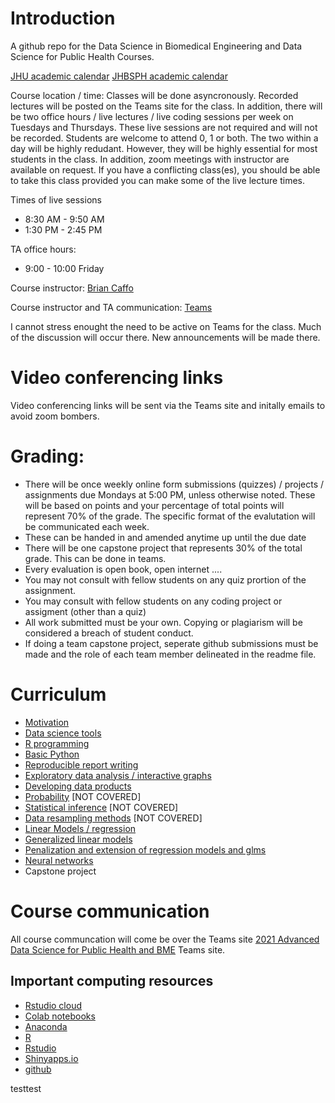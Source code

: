 # Introduction

A github repo for the Data Science in Biomedical Engineering and Data Science for Public Health Courses.

[JHU academic calendar](https://studentaffairs.jhu.edu/registrar/academic-calendar/)
[JHBSPH academic calendar](https://www.jhsph.edu/academics/calendar/2019-2020.html/)

Course location / time: Classes will be done asyncronously. Recorded lectures will be posted on the Teams site for the class. In addition, there will be two office hours / live lectures / live coding sessions per week on  Tuesdays and Thursdays. These live sessions are not required and will not be recorded. Students are welcome to attend 0, 1 or both. The two within a day will be highly redudant. However, they will be highly essential for most students in the class. In addition, zoom meetings with instructor are available on request. If you have a conflicting class(es), you should be able to take this class provided you can make some of the live lecture times. 

Times of live sessions
* 8:30 AM - 9:50 AM 
* 1:30 PM - 2:45 PM

TA office hours:
* 9:00 - 10:00 Friday

Course instructor: [Brian Caffo](www.bcaffo.com)

Course instructor and TA communication: [Teams](https://teams.microsoft.com/l/team/19%3ab2b41e73e5054ec0945f3cf946a54896%40thread.tacv2/conversations?groupId=c0f7b3c4-71a1-46b4-8c0f-bdb732869de0&tenantId=9fa4f438-b1e6-473b-803f-86f8aedf0dec)

I cannot stress enought the need to be active on Teams for the  class. Much of the discussion will occur there. New announcements will be made there.

# Video conferencing links
Video conferencing links will be sent via the Teams site and initally emails to avoid zoom bombers.

# Grading: 
* There will be once weekly online form submissions (quizzes) / projects / assignments due Mondays at 5:00 PM, unless otherwise noted. These will be based on points and your percentage of total points will represent 70% of the grade. The specific format of the evalutation will be communicated each week.
* These can be handed in and amended anytime up until the due date
* There will be one capstone project that represents 30% of the total grade. This can be done in teams.
* Every evaluation is open book, open internet .... 
* You may not consult with fellow students on any quiz prortion of the assignment.
* You may consult with fellow students on any coding project or assigment (other than a quiz)
* All work submitted must be your own. Copying or plagiarism will be considered a breach of student conduct.
* If doing a team capstone project, seperate github submissions must be made and the role of each team member delineated in the readme file.

# Curriculum

* [Motivation](https://github.com/bcaffo/ds4bme/blob/master/motivation.md)
* [Data science tools](https://github.com/bcaffo/ds4bme/blob/master/dataScienceTools.md)
* [R programming](https://github.com/bcaffo/ds4bme/blob/master/rprogramming.md)
* [Basic Python](https://github.com/bcaffo/ds4ph-bme/blob/master/python.md)
* [Reproducible report writing](https://github.com/bcaffo/ds4bme/blob/master/reproducible.md)
* [Exploratory data analysis / interactive graphs](https://github.com/bcaffo/ds4bme/blob/master/eda.md)
* [Developing data products](https://github.com/bcaffo/ds4bme/blob/master/ddp.md)
* [Probability](https://github.com/bcaffo/ds4bme/blob/master/probability.md) [NOT COVERED]
* [Statistical inference](https://github.com/bcaffo/ds4bme/blob/master/inference.md) [NOT COVERED]
* [Data resampling methods](https://github.com/bcaffo/ds4bme/blob/master/resampling.md) [NOT COVERED]
* [Linear Models / regression](https://github.com/bcaffo/ds4bme/blob/master/regression.md)
* [Generalized linear models](https://github.com/bcaffo/ds4bme/blob/master/regression.md)
* [Penalization and extension of regression models and glms](https://github.com/bcaffo/ds4ph-bme/blob/master/penalization.md)
* [Neural networks](https://github.com/bcaffo/ds4bme/tree/master)
* Capstone project

# Course communication
All course communcation will come be over the Teams site [2021 Advanced Data Science for Public Health and BME](https://teams.microsoft.com/l/team/19%3ab2b41e73e5054ec0945f3cf946a54896%40thread.tacv2/conversations?groupId=c0f7b3c4-71a1-46b4-8c0f-bdb732869de0&tenantId=9fa4f438-b1e6-473b-803f-86f8aedf0dec) Teams site. 

## Important computing resources

* [Rstudio cloud](https://rstudio.cloud/)
* [Colab notebooks](https://colab.research.google.com/)
* [Anaconda](https://www.anaconda.com/products/individual)
* [R](https://cran.r-project.org/)
* [Rstudio](https://rstudio.com/)
* [Shinyapps.io](https://www.shinyapps.io/)
* [github](https://github.com/)


testtest
